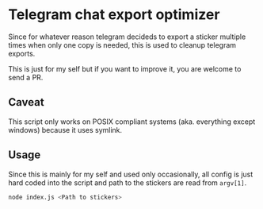 # Telegram chat export optimizer

Since for whatever reason telegram decideds to export a sticker multiple times when only one copy is needed, this is used to cleanup telegram exports.

This is just for my self but if you want to improve it, you are welcome to send a PR.

## Caveat

This script only works on POSIX compliant systems (aka. everything except windows) because it uses symlink.

## Usage

Since this is mainly for my self and used only occasionally, all config is just hard coded into the script and path to the stickers are read from `argv[1]`.

```sh
node index.js <Path to stickers>
```
